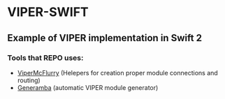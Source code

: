 # VIPER-SWIFT
## Example of VIPER implementation in Swift 2

### Tools that REPO uses:
* [ViperMcFlurry](https://github.com/rambler-ios/ViperMcFlurry) (Helepers for creation proper module connections and routing)
* [Generamba](https://github.com/rambler-ios/Generamba) (automatic VIPER module generator) 
